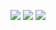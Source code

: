 ![](https://github-profile-summary-cards.vercel.app/api/cards/profile-details?username=0307eito&theme=nord_dark)
![](https://github-profile-summary-cards.vercel.app/api/cards/repos-per-language?username=0307eito&theme=nord_dark)
![](https://github-profile-summary-cards.vercel.app/api/cards/most-commit-language?username=0307eito&theme=nord_dark)
